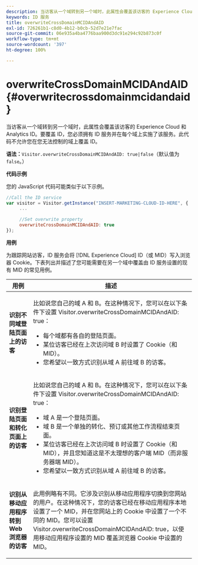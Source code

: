```yaml
---
description: 当访客从一个域转到另一个域时，此属性会覆盖该访客的 Experience Cloud 和 Analytics ID。要覆盖 ID，您必须拥有 ID 服务并在每个域上实施了该服务。此代码不允许您在您无法控制的域上覆盖 ID。
keywords: ID 服务
title: overwriteCrossDomainMCIDAndAID
exl-id: 726261b1-c8d0-4b12-b0cb-52d7e21e7fac
source-git-commit: 06e935a4ba4776baa900d3dc91e294c92b873c0f
workflow-type: tm+mt
source-wordcount: '397'
ht-degree: 100%

---
```


# overwriteCrossDomainMCIDAndAID{#overwritecrossdomainmcidandaid}

当访客从一个域转到另一个域时，此属性会覆盖该访客的 Experience Cloud 和 Analytics ID。要覆盖 ID，您必须拥有 ID 服务并在每个域上实施了该服务。此代码不允许您在您无法控制的域上覆盖 ID。

**语法：**`Visitor.overwriteCrossDomainMCIDAndAID: true|false`（默认值为 `false`。）

**代码示例**

您的 JavaScript 代码可能类似于以下示例。

```js
//Call the ID service 
var visitor = Visitor.getInstance("INSERT-MARKETING-CLOUD-ID-HERE", { 
     ... 
 
     //Set overwrite property 
     overwriteCrossDomainMCIDAndAID: true 
}); 
```

**用例**

为跟踪网站访客，ID 服务会将 [!DNL Experience Cloud] ID（或 MID）写入浏览器 Cookie。下表列出并描述了您可能需要在另一个域中覆盖由 ID 服务设置的现有 MID 的常见用例。

<table id="table_FC1AF6551D6646E0BF1C4FB7C1316EBB"> 
 <thead> 
  <tr> 
   <th colname="col1" class="entry"> 用例 </th> 
   <th colname="col2" class="entry"> 描述 </th> 
  </tr> 
 </thead>
 <tbody> 
  <tr> 
   <td colname="col1"> <p> <b>识别不同域登陆页面上的访客</b> </p> </td> 
   <td colname="col2"> <p>比如说您自己的域 A 和 B。在这种情况下，您可以在以下条件下设置 <span class="codeph">Visitor.overwriteCrossDomainMCIDAndAID: true</span>： </p> <p> 
     <ul id="ul_FB4704BFE7134F1688E34BF1A36627B7"> 
      <li id="li_FF71FD1FB9DD4702B675A140FAD2B481">每个域都有各自的登陆页面。 </li> 
      <li id="li_78F75469D32D473B93148B46D35E67F1">某位访客已经在上次访问域 B 时设置了 Cookie（和 MID）。 </li> 
      <li id="li_305CE5138EEB43D3BF9CE38D1E7FFA04">您希望以一致方式识别从域 A 前往域 B 的访客。 </li> 
     </ul> </p> </td> 
  </tr> 
  <tr> 
   <td colname="col1"> <p> <b>识别登陆页面和转化页面上的访客</b> </p> </td> 
   <td colname="col2"> <p>比如说您自己的域 A 和 B。在这种情况下，您可以在以下条件下设置 <span class="codeph">Visitor.overwriteCrossDomainMCIDAndAID: true</span>： </p> 
    <ul id="ul_7BEBFD523A2F47AFB6963536E43692D0"> 
     <li id="li_71586080489340E2A6C0B263F231E3DE">域 A 是一个登陆页面。 </li> 
     <li id="li_4E3D3CB380EE4F1BAC4CD752194AE8DE">域 B 是一个单独的转化、预订或其他工作流程结束页面。 </li> 
     <li id="li_FB393B16CFAC4D2D9B2328EBA4573C1A">某位访客已经在上次访问域 B 时设置了 Cookie（和 MID），并且您知道这是不太理想的客户端 MID（而非服务器端 MID）。 </li> 
     <li id="li_36FC138530A4476A995C0F9FD73C41DE">您希望以一致方式识别从域 A 前往域 B 的访客。 </li> 
    </ul> </td> 
  </tr> 
  <tr> 
   <td colname="col1"> <p> <b>识别从移动应用程序转到 Web 浏览器的访客</b> </p> </td> 
   <td colname="col2"> <p>此用例略有不同。它涉及识别从移动应用程序切换到您网站的用户。在这种情况下，您的访客已经在移动应用程序本地设置了一个 MID，并在您网站上的 Cookie 中设置了一个不同的 MID。您可以设置 <span class="codeph">Visitor.overwriteCrossDomainMCIDAndAID: true</span>，以使用移动应用程序设置的 MID 覆盖浏览器 Cookie 中设置的 MID。 </p> </td> 
  </tr> 
 </tbody> 
</table>
